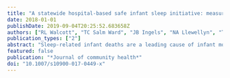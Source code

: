 ```yaml
---
title: "A statewide hospital-based safe infant sleep initiative: measurement of parental knowledge and behavior"
date: 2018-01-01
publishDate: 2019-09-04T20:25:52.683658Z
authors: ["RL Walcott", "TC Salm Ward", "JB Ingels", "NA Llewellyn", "TJ Miller", "PS Corso"]
publication_types: ["2"]
abstract: "Sleep-related infant deaths are a leading cause of infant mortality in Georgia, and these deaths are largely associated with unsafe sleep practices among caregivers. In early 2016, the Georgia Department of Public Health launched the Georgia Safe to Sleep Hospital Initiative, providing hospitals with safe infant sleep information and educational materials to be distributed to families and newborns. This study examined the knowledge and behaviors of a sample of Georgia parents after the implementation of the Hospital Initiative and identified the family characteristics and intervention components most closely associated with the knowledge and practice of safe infant sleep. The primary caretakers of all infants born in Georgia from August to October 2016 were invited to complete a web-based survey 1 month after hospital discharge. The final sample size included 420 parents of newborns, and the primary outcomes assessed included two measures of knowledge and four measures of infant sleep behaviors regarding infant sleep position and location. Most respondents demonstrated knowledge of the correct recommended sleep position (90%) and location (85%). Logistic regression revealed that receipt of information in the hospital was significantly correlated with safe sleep behaviors, and infant sleep habits tended to influence safe sleep practices. Additionally, Medicaid parents receiving bassinets from the hospital were 74% less likely to bed share (OR 0.26; 95% CI 0.007). Implementation of a statewide hospital initiative was associated with high levels of parental knowledge and behavior and may have been successful in reducing the practice of bed sharing among Medicaid parents."
featured: false
publication: "*Journal of community health*"
doi: "10.1007/s10900-017-0449-x"
---
```


